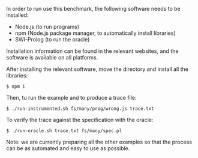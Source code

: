 In order to run use this benchmark, the following software needs to be installed:
- Node.js (to run programs)
- npm (Node.js package manager, to automatically install libraries)
- SWI-Prolog (to run the oracle)

Installation information can be found in the relevant websites, and the software is available on all platforms.

After installing the relevant software, move the directory and install all the libraries:

    $ npm i

Then, tu run the example and to produce a trace file:

    $ ./run-instrumented.sh fs/many/prog/wrong.js trace.txt

To verify the trace against the specification with the oracle:

    $ ./run-oracle.sh trace.txt fs/many/spec.pl

Note: we are currently preparing all the other examples so that the process can be as automated and easy to use as possible.